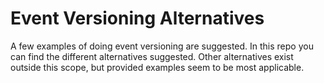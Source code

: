 # Event Versioning Alternatives

A few examples of doing event versioning are suggested. In this repo you can find the different alternatives suggested. Other alternatives exist outside this scope, but provided examples seem to be most applicable.
